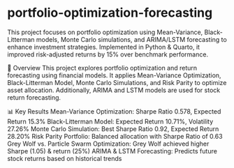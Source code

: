 # portfolio-optimization-forecasting
This project focuses on portfolio optimization using Mean-Variance, Black-Litterman models, Monte Carlo simulations, and ARIMA/LSTM forecasting to enhance investment strategies. Implemented in Python &amp; Quarto, it improved risk-adjusted returns by 15% over benchmark performance.

📌 Overview
This project explores portfolio optimization and return forecasting using financial models. It applies Mean-Variance Optimization, Black-Litterman Model, Monte Carlo Simulations, and Risk Parity to optimize asset allocation. Additionally, ARIMA and LSTM models are used for stock return forecasting.

📊 Key Results
Mean-Variance Optimization: Sharpe Ratio 0.578, Expected Return 15.3%
Black-Litterman Model: Expected Return 10.71%, Volatility 27.26%
Monte Carlo Simulation: Best Sharpe Ratio 0.92, Expected Return 28.20%
Risk Parity Portfolio: Balanced allocation with Sharpe Ratio of 0.63
Grey Wolf vs. Particle Swarm Optimization: Grey Wolf achieved higher Sharpe (1.05) & return (25%)
ARIMA & LSTM Forecasting: Predicts future stock returns based on historical trends
